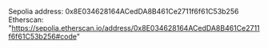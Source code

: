 Sepolia address: 0x8E034628164ACedDA8B461Ce2711f6f61C53b256
Etherscan: "https://sepolia.etherscan.io/address/0x8E034628164ACedDA8B461Ce2711f6f61C53b256#code"
